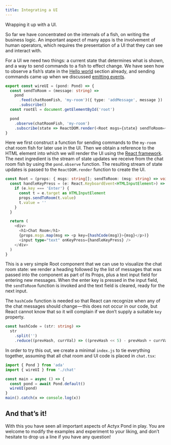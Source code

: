 ```yaml
---
title: Integrating a UI
---
```


Wrapping it up with a UI.

So far we have concentrated on the internals of a fish, on writing the business logic.
An important aspect of many apps is the involvement of human operators, which requires the presentation of a UI that they can see and interact with.

For a UI we need two things: a current state that determines what is shown, and a way to send commands to a fish to effect change.
We have seen how to observe a fish’s state in the [Hello world](hello-world) section already, and sending commands came up when we discussed [emitting events](events).

```typescript
export const wireUI = (pond: Pond) => {
  const sendToRoom = (message: string) =>
    pond
      .feed(chatRoomFish, 'my-room')({ type: 'addMessage', message })
      .subscribe()
  const rootEl = document.getElementById('root')

  pond
    .observe(chatRoomFish, 'my-room')
    .subscribe(state => ReactDOM.render(<Root msgs={state} sendToRoom={sendToRoom} />, rootEl))
}
```

Here we first construct a function for sending commands to the `my-room` chat room fish for later use in the UI.
Then we obtain a reference to the HTML element into which we will render the UI using the [React framework](https://reactjs.org/).
The next ingredient is the stream of state updates we receive from the chat room fish by using the `pond.observe` function.
The resulting stream of state updates is passed to the `ReactDOM.render` function to create the UI.

```typescript
const Root = (props: { msgs: string[]; sendToRoom: (msg: string) => void }) => {
  const handleKeyPress = (e: React.KeyboardEvent<HTMLInputElement>) => {
    if (e.key === 'Enter') {
      const t = e.target as HTMLInputElement
      props.sendToRoom(t.value)
      t.value = ''
    }
  }

  return (
    <div>
      <h1>Chat Room</h1>
      {props.msgs.map(msg => <p key={hashCode(msg)}>{msg}</p>)}
      <input type="text" onKeyPress={handleKeyPress} />
    </div>
  )
}
```

This is a very simple Root component that we can use to visualize the chat room state:
we render a heading followed by the list of messages that was passed into the component as part of its Props, plus a text input field for entering new messages.
When the enter key is pressed in the input field, the `sendToRoom` function is invoked and the text field is cleared, ready for the next input.

The `hashCode` function is needed so that React can recognize when any of the chat messages should change — this does not occur in our code, but React cannot know that so it will complain if we don’t supply a suitable `key` property.

```typescript
const hashCode = (str: string) =>
  str
    .split('')
    .reduce((prevHash, currVal) => ((prevHash << 5) - prevHash + currVal.charCodeAt(0)) | 0, 0)
```

In order to try this out, we create a minimal `index.js` to tie everything together, assuming that all chat room and UI code is placed in `chat.tsx`:

```typescript
import { Pond } from 'ada'
import { wireUI } from './chat'

const main = async () => {
  const pond = await Pond.default()
  wireUI(pond)
}
main().catch(x => console.log(x))
```

## And that’s it!

With this you have seen all important aspects of Actyx Pond in play.
You are welcome to modify the examples and experiment to your liking, and don’t hesitate to drop us a line if you have any question!
